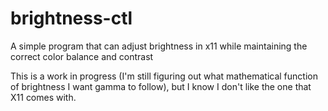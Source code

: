# brightness-ctl

A simple program that can adjust brightness in x11 while maintaining the correct color balance and contrast

This is a work in progress (I'm still figuring out what mathematical function of brightness I want gamma to follow), but I know I don't like the one that X11 comes with.
